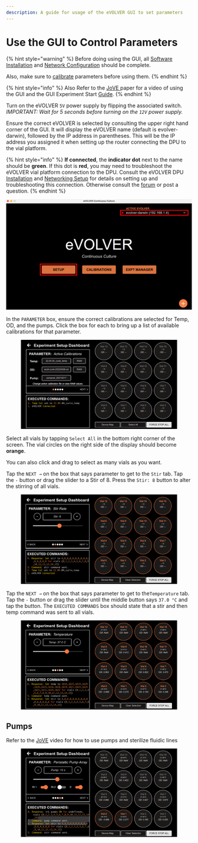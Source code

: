 ```yaml
---
description: A guide for usage of the eVOLVER GUI to set parameters
---
```


# Use the GUI to Control Parameters

{% hint style="warning" %}
Before doing using the GUI, all [Software Installation](../getting-started/software-installation/) and [Network Configuration](../getting-started/configuring-computer-and-networking/) should be complete.

Also, make sure to [calibrate](../getting-started/calibrations/) parameters before using them.
{% endhint %}

{% hint style="info" %}
Also Refer to the [JoVE ](https://www.jove.com/t/59652/designing-automated-high-throughput-continuous-cell-growth)paper for a video of using the GUI and the GUI Experiment Start [Guide](../experiments/starting-an-experiment/gui-start-guide.md).
{% endhint %}

Turn on the eVOLVER `5V` power supply by flipping the associated switch. _IMPORTANT: Wait for 5 seconds before turning on the `12V` power supply._

Ensure the correct eVOLVER is selected by consulting the upper right hand corner of the GUI. It will display the eVOLVER name (default is evolver-darwin), followed by the IP address in parentheses. This will be the IP address you assigned it when setting up the router connecting the DPU to the vial platform.

{% hint style="info" %}
**If connected**, the **indicator dot** next to the name should be **green**. If this dot is **red**, you may need to troubleshoot the eVOLVER vial platform connection to the DPU. Consult the eVOLVER DPU [Installation](../getting-started/software-installation/dpu-installation.md) and [Networking Setup](../getting-started/configuring-computer-and-networking/) for details on setting up and troubleshooting this connection. Otherwise consult the [forum](https://www.evolver.bio/) or post a question.
{% endhint %}

![](<../.gitbook/assets/Screen Shot 2022-06-30 at 1.22.47 PM.png>)

In the `PARAMETER` box, ensure the correct calibrations are selected for Temp, OD, and the pumps. Click the box for each to bring up a list of available calibrations for that parameter.

<figure><img src="../.gitbook/assets/image (24).png" alt=""><figcaption></figcaption></figure>

Select all vials by tapping `Select All` in the bottom right corner of the screen. The vial circles on the right side of the display should become **orange**.

You can also click and drag to select as many vials as you want.

Tap the `NEXT →` on the box that says parameter to get to the `Stir` tab. Tap the `-` button or drag the slider to a Stir of 8. Press the `Stir: 8` button to alter the stirring of all vials.

<figure><img src="../.gitbook/assets/image (43).png" alt=""><figcaption></figcaption></figure>

Tap the `NEXT →` on the box that says parameter to get to the`Temperature` tab. Tap the `-` button or drag the slider until the middle button says `37.0 °C` and tap the button. The `EXECUTED COMMANDS` box should state that a stir and then temp command was sent to all vials.

<figure><img src="../.gitbook/assets/image (13).png" alt=""><figcaption></figcaption></figure>

## Pumps

Refer to the [JoVE](https://www.jove.com/v/59652/designing-automated-high-throughput-continuous-cell-growth) video for how to use pumps and sterilize fluidic lines

<figure><img src="../.gitbook/assets/image (51).png" alt=""><figcaption></figcaption></figure>
